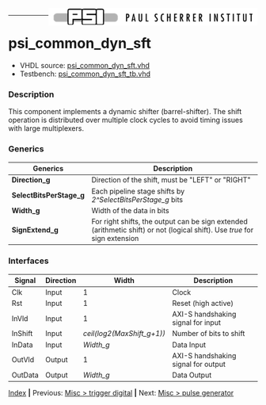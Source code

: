 <img align="right" src="../psi_logo.png">

***
# psi_common_dyn_sft

- VHDL source: [psi_common_dyn_sft.vhd](../../hdl/psi_common_dyn_sft.vhd)
- Testbench:  [psi_common_dyn_sft_tb.vhd](../../testbench/psi_common_dyn_sft_tb/psi_common_dyn_sft_tb.vhd)

### Description
This component implements a dynamic shifter (barrel-shifter). The shift operation is distributed over multiple clock cycles to avoid timing issues with large multiplexers.

### Generics


Generics        | Description
----------------|-------------------------------------------------
**Direction\_g**|Direction of the shift, must be "LEFT" or "RIGHT"
**SelectBitsPerStage\_g**|Each pipeline stage shifts by _2^SelectBitsPerStage_g_  bits
**Width\_g** 		|Width of the data in bits
**SignExtend\_g** |For right shifts, the output can be sign extended (arithmetic shift) or not (logical shift). Use _true_ for sign extension

### Interfaces

Signal  |Direction  |Width   |Description
--------|-----------|--------|---------------------------------
Clk  |Input      |1       |Clock
Rst  |Input      |1       |Reset (high active)
InVld  |Input      |1  |AXI-S handshaking signal for input
InShift  |Input     |_ceil(log2(MaxShift_g+1))_  |Number of bits to shift
InData |Input |_Width_g_ |Data Input
OutVld |Output |1 |AXI-S handshaking signal for output
OutData |Output |_Width\_g_ |Data Output

[Index](../psi_common_index.md) **|** Previous: [Misc > trigger digital](../ch11_misc/ch11_10_trigger_digital.md) **|** Next: [Misc > pulse generator](../ch11_misc/ch11_12_pulse_generator.md)
